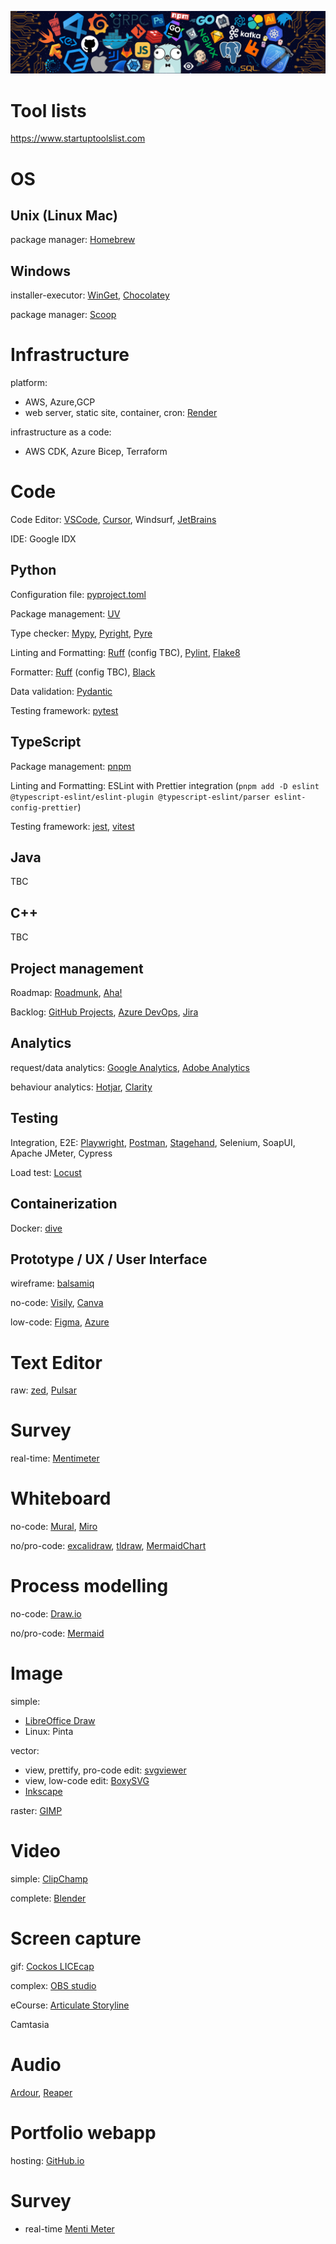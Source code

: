 ![header](https://github.com/git0802/git0802/blob/main/header_.png)

# Tool lists

https://www.startuptoolslist.com


# OS

## Unix (Linux Mac)

package manager: [Homebrew](https://brew.sh/)

## Windows

installer-executor: [WinGet](https://github.com/microsoft/winget-cli), [Chocolatey](https://chocolatey.org/)

package manager: [Scoop](https://scoop.sh/)


# Infrastructure

platform:
* AWS, Azure,GCP
* web server, static site, container, cron: [Render](https://render.com)

infrastructure as a code:
* AWS CDK, Azure Bicep, Terraform


# Code

Code Editor: [VSCode](https://code.visualstudio.com/), [Cursor](https://www.cursor.com/),
Windsurf,  [JetBrains](https://www.jetbrains.com/)

IDE: Google IDX


## Python

Configuration file: [pyproject.toml](https://packaging.python.org/en/latest/guides/writing-pyproject-toml/)

Package management: [UV](https://github.com/astral-sh/uv)

Type checker: [Mypy](https://mypy-lang.org/), [Pyright](https://github.com/microsoft/pyright), [Pyre](https://pyre-check.org/)

Linting and Formatting: [Ruff](https://docs.astral.sh/ruff/) (config TBC), [Pylint](https://github.com/pylint-dev/pylint), [Flake8](https://flake8.pycqa.org/)

Formatter: [Ruff](https://docs.astral.sh/ruff/) (config TBC), [Black](https://github.com/psf/black)

Data validation: [Pydantic](https://docs.pydantic.dev/latest/)

Testing framework: [pytest](https://docs.pytest.org/)


## TypeScript

Package management: [pnpm](https://pnpm.io)

Linting and Formatting: ESLint with Prettier integration (`pnpm add -D eslint @typescript-eslint/eslint-plugin @typescript-eslint/parser eslint-config-prettier`)

Testing framework: [jest](https://jestjs.io/), [vitest](https://vitest.dev/)


## Java

TBC


## C++

TBC


## Project management

Roadmap: [Roadmunk](https://roadmunk.com/), [Aha!](https://www.aha.io/)

Backlog: [GitHub Projects](https://docs.github.com/en/issues/planning-and-tracking-with-projects/learning-about-projects/about-projects), [Azure DevOps](https://learn.microsoft.com/en-us/azure/devops/boards/backlogs/create-your-backlog?view=azure-devops&tabs=agile-process), [Jira](https://www.atlassian.com/software/jira)

## Analytics

request/data analytics: [Google Analytics](https://developers.google.com/analytics), [Adobe Analytics](https://business.adobe.com/products/adobe-analytics.html)

behaviour analytics: [Hotjar](https://www.hotjar.com/), [Clarity](https://clarity.microsoft.com/)

## Testing

Integration, E2E: [Playwright](https://playwright.dev/), [Postman](https://www.postman.com/),  [Stagehand](https://github.com/browserbase/stagehand), Selenium, SoapUI, Apache JMeter, Cypress

Load test: [Locust](https://locust.io/)


## Containerization

Docker: [dive](https://github.com/wagoodman/dive)


## Prototype / UX / User Interface

wireframe: [balsamiq](https://balsamiq.com/)

no-code: [Visily](https://www.visily.ai/), [Canva](https://www.canva.com/)

low-code: [Figma](https://www.figma.com/), [Azure](https://www.axure.com/)


# Text Editor

raw: [zed](https://zed.dev/), [Pulsar](https://pulsar-edit.dev/)


# Survey

real-time: [Mentimeter](www.menti.com)


# Whiteboard

no-code: [Mural](https://mural.co/), [Miro](https://miro.com/)

no/pro-code: [excalidraw](https://excalidraw.com/), [tldraw](https://tldraw.dev/), [MermaidChart](https://www.mermaidchart.com/)


# Process modelling

no-code: [Draw.io](https://app.diagrams.net/)

no/pro-code: [Mermaid](https://mermaid.js.org)


# Image

simple: 
* [LibreOffice Draw](https://www.libreoffice.org/discover/draw/)
* Linux: Pinta

vector: 
* view, prettify, pro-code edit: [svgviewer](https://www.svgviewer.dev/)
* view, low-code edit: [BoxySVG](https://boxy-svg.com/)
* [Inkscape](https://inkscape.org/)

raster: [GIMP](https://www.gimp.org/)


# Video

simple: [ClipChamp](https://clipchamp.com/)

complete: [Blender](https://www.blender.org/)


# Screen capture

gif: [Cockos LICEcap](https://www.cockos.com/licecap/)

complex: [OBS studio](https://obsproject.com/)

eCourse: [Articulate Storyline](https://www.articulate.com/360/storyline/)

Camtasia


# Audio

[Ardour](https://ardour.org/), [Reaper](https://www.reaper.fm/)

# Portfolio webapp

hosting: [GitHub.io](https://pages.github.com/)


# Survey

* real-time [Menti Meter](mentimeter.com)

